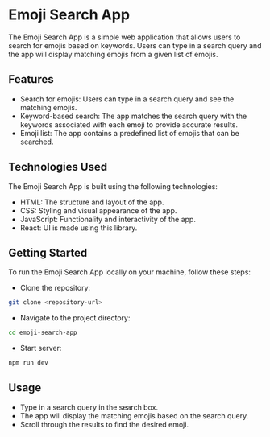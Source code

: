 # Emoji Search App
The Emoji Search App is a simple web application that allows users to search for emojis based on keywords. Users can type in a search query and the app will display matching emojis from a given list of emojis.

## Features
- Search for emojis: Users can type in a search query and see the matching emojis.
- Keyword-based search: The app matches the search query with the keywords associated with each emoji to provide accurate results.
- Emoji list: The app contains a predefined list of emojis that can be searched.
## Technologies Used
The Emoji Search App is built using the following technologies:

- HTML: The structure and layout of the app.
- CSS: Styling and visual appearance of the app.
- JavaScript: Functionality and interactivity of the app.
- React: UI is made using this library.
## Getting Started
To run the Emoji Search App locally on your machine, follow these steps:

* Clone the repository:
```bash
git clone <repository-url>
```
* Navigate to the project directory:
```bash
cd emoji-search-app
```
* Start server:
```bash
npm run dev
```
## Usage
- Type in a search query in the search box.
- The app will display the matching emojis based on the search query.
- Scroll through the results to find the desired emoji.
